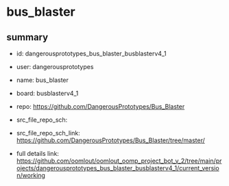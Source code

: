 # bus_blaster
 
## summary 
* id: dangerousprototypes_bus_blaster_busblasterv4_1
* user: dangerousprototypes
* name: bus_blaster
* board: busblasterv4_1
* repo: https://github.com/DangerousPrototypes/Bus_Blaster



* src_file_repo_sch: 
* src_file_repo_sch_link: https://github.com/DangerousPrototypes/Bus_Blaster/tree/master/
* full details link: https://github.com/oomlout/oomlout_oomp_project_bot_v_2/tree/main/projects/dangerousprototypes_bus_blaster_busblasterv4_1/current_version/working  






